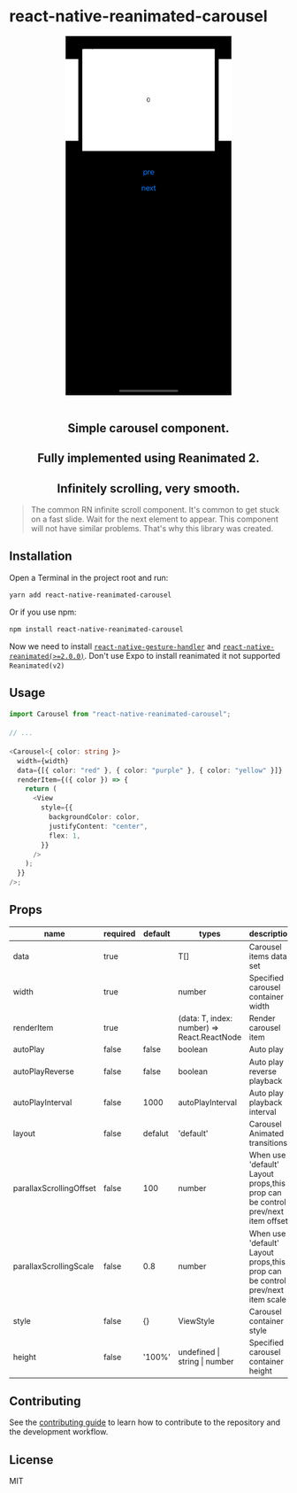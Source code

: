 # react-native-reanimated-carousel

<img src="./assets/example-01.gif" style='margin:0 auto;width:300px;display:block'/>

<br/>
<h2 style="text-align:center;">Simple carousel component.</h2>
<h2 style="text-align:center;">Fully implemented using Reanimated 2.</h2>
<h2 style="text-align:center;">Infinitely scrolling, very smooth.</h2>

> The common RN infinite scroll component. It's common to get stuck on a fast slide. Wait for the next element to appear. This component will not have similar problems. That's why this library was created.

## Installation

Open a Terminal in the project root and run:

```sh
yarn add react-native-reanimated-carousel
```

Or if you use npm:

```sh
npm install react-native-reanimated-carousel
```

Now we need to install [`react-native-gesture-handler`](https://github.com/kmagiera/react-native-gesture-handler) and [`react-native-reanimated(>=2.0.0)`](https://github.com/kmagiera/react-native-reanimated). 
Don't use Expo to install reanimated it not supported `Reanimated(v2)`

## Usage

```typescript
import Carousel from "react-native-reanimated-carousel";

// ...

<Carousel<{ color: string }>
  width={width}
  data={[{ color: "red" }, { color: "purple" }, { color: "yellow" }]}
  renderItem={({ color }) => {
    return (
      <View
        style={{
          backgroundColor: color,
          justifyContent: "center",
          flex: 1,
        }}
      />
    );
  }}
/>;
```

## Props

| name                    | required | default | types                                       | description                                                                    |
| ----------------------- | -------- | ------- | ------------------------------------------- | ------------------------------------------------------------------------------ |
| data                    | true     |         | T[]                                         | Carousel items data set                                                        |
| width                   | true     |         | number                                      | Specified carousel container width                                             |
| renderItem              | true     |         | (data: T, index: number) => React.ReactNode | Render carousel item                                                           |
| autoPlay                | false    | false   | boolean                                     | Auto play                                                                      |
| autoPlayReverse         | false    | false   | boolean                                     | Auto play reverse playback                                                     |
| autoPlayInterval        | false    | 1000    | autoPlayInterval                            | Auto play playback interval                                                    |
| layout                  | false    | defalut | 'default'                                   | Carousel Animated transitions                                                  |
| parallaxScrollingOffset | false    | 100     | number                                      | When use 'default' Layout props,this prop can be control prev/next item offset |
| parallaxScrollingScale  | false    | 0.8     | number                                      | When use 'default' Layout props,this prop can be control prev/next item scale  |
| style                   | false    | {}      | ViewStyle                                   | Carousel container style                                                       |
| height                  | false    | '100%'  | undefined \| string \| number               | Specified carousel container height                                            |

## Contributing

See the [contributing guide](CONTRIBUTING.md) to learn how to contribute to the repository and the development workflow.

## License

MIT
